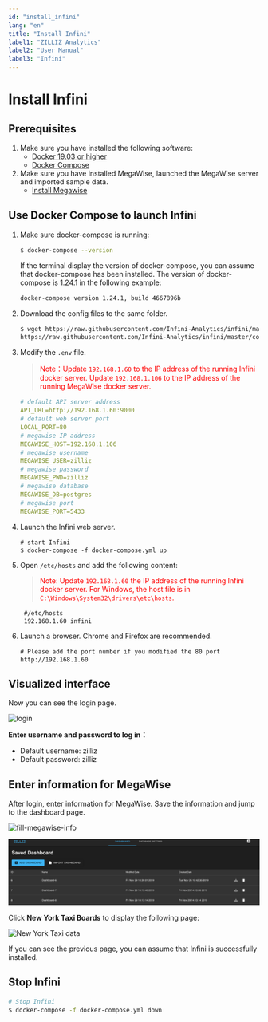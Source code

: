 ```yaml
---
id: "install_infini"
lang: "en"
title: "Install Infini"
label1: "ZILLIZ Analytics"
label2: "User Manual"
label3: "Infini"
---
```

# Install Infini

## Prerequisites

1. Make sure you have installed the following software:
   - [Docker 19.03 or higher](https://docs.docker.com/engine/installation/linux/docker-ce/ubuntu/)
   - [Docker Compose](https://docs.docker.com/compose/install/)
2. Make sure you have installed MegaWise, launched the MegaWise server and imported sample data.
   - [Install Megawise](../megawise/install_infini_sql.md)

## Use Docker Compose to launch Infini

1. Make sure docker-compose is running:

   ```bash
   $ docker-compose --version
   ```

    If the terminal display the version of docker-compose, you can assume that docker-compose has been installed. The version of docker-compose is 1.24.1 in the following example:

    ```bash
    docker-compose version 1.24.1, build 4667896b
    ```

2. Download the config files to the same folder.

   ```bash
   $ wget https://raw.githubusercontent.com/Infini-Analytics/infini/master/config/webserver/.env \
   https://raw.githubusercontent.com/Infini-Analytics/infini/master/config/webserver/docker-compose.yml
   ```

3. Modify the `.env` file.

   > <font color='red'>Note：Update `192.168.1.60` to the IP address of the running Infini docker server. Update `192.168.1.106` to the IP address of the running MegaWise docker server.</font>

   ```yml
   # default API server address
   API_URL=http://192.168.1.60:9000
   # default web server port
   LOCAL_PORT=80
   # megawise IP address
   MEGAWISE_HOST=192.168.1.106
   # megawise username
   MEGAWISE_USER=zilliz
   # megawise password
   MEGAWISE_PWD=zilliz
   # megawise database
   MEGAWISE_DB=postgres
   # megawise port
   MEGAWISE_PORT=5433
   ```

4. Launch the Infini web server.

   ```shell
   # start Infini
   $ docker-compose -f docker-compose.yml up
   ```

5. Open `/etc/hosts` and add the following content:

   > <font color='red'>Note: Update `192.168.1.60` the IP address of the running Infini docker server. For Windows, the host file is in `C:\Windows\System32\drivers\etc\hosts`.</font>

   ```shell
    #/etc/hosts
    192.168.1.60 infini
   ```

6. Launch a browser. Chrome and Firefox are recommended.

   ```shell
   # Please add the port number if you modified the 80 port
   http://192.168.1.60
   ```


## Visualized interface

Now you can see the login page.

![login](../assets/Login.png)

**Enter username and password to log in：**

- Default username: zilliz
- Default password: zilliz

## Enter information for MegaWise

After login, enter information for MegaWise. Save the information and jump to the dashboard page.

![fill-megawise-info](../assets/fill-megawise-info.png)

![dashboard-list](../assets/dashboard-list.png)

Click **New York Taxi Boards** to display the following page:

![New York Taxi data](../assets/nyc-demo.png)

If you can see the previous page, you can assume that Infini is successfully installed.



## Stop Infini

```bash
# Stop Infini
$ docker-compose -f docker-compose.yml down
```
